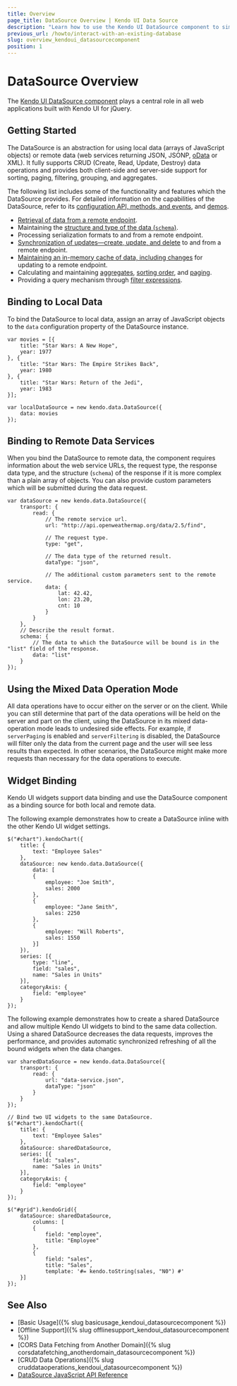 ```yaml
---
title: Overview
page_title: DataSource Overview | Kendo UI Data Source
description: "Learn how to use the Kendo UI DataSource component to simplify data binding and operations."
previous_url: /howto/interact-with-an-existing-database
slug: overview_kendoui_datasourcecomponent
position: 1
---
```


# DataSource Overview

The [Kendo UI DataSource component](http://demos.telerik.com/kendo-ui/datasource/index) plays a central role in all web applications built with Kendo UI for jQuery.

## Getting Started

The DataSource is an abstraction for using local data (arrays of JavaScript objects) or remote data (web services returning JSON, JSONP, [oData](http://www.odata.org/) or XML). It fully supports CRUD (Create, Read, Update, Destroy) data operations and provides both client-side and server-side support for sorting, paging, filtering, grouping, and aggregates.

The following list includes some of the functionality and features which the DataSource provides. For detailed information on the capabilities of the DataSource, refer to its [configuration API, methods, and events](/api/javascript/data/datasource), and [demos](http://demos.telerik.com/kendo-ui/datasource/index).

* [Retrieval of data from a remote endpoint](/framework/datasource/cors).
* Maintaining the [structure and type of the data (`schema`)](/framework/datasource/crud#schema).
* Processing serialization formats to and from a remote endpoint.
* [Synchronization of updates&mdash;create, update, and delete](/framework/datasource/crud) to and from a remote endpoint.
* [Maintaining an in-memory cache of data, including changes](/framework/datasource/offline) for updating to a remote endpoint.
* Calculating and maintaining [aggregates](/api/javascript/data/datasource/methods/aggregate), [sorting order](/api/javascript/data/datasource/methods/sort), and [paging](/api/javascript/data/datasource/methods/page).
* Providing a query mechanism through [filter expressions](/api/javascript/data/datasource/methods/filter).

## Binding to Local Data

To bind the DataSource to local data, assign an array of JavaScript objects to the `data` configuration property of the DataSource instance.

    var movies = [{
        title: "Star Wars: A New Hope",
        year: 1977
    }, {
        title: "Star Wars: The Empire Strikes Back",
        year: 1980
    }, {
        title: "Star Wars: Return of the Jedi",
        year: 1983
    }];

    var localDataSource = new kendo.data.DataSource({
        data: movies
    });

## Binding to Remote Data Services

When you bind the DataSource to remote data, the component requires information about the web service URLs, the request type, the response data type, and the structure (`schema`) of the response if it is more complex than a plain array of objects. You can also provide custom parameters which will be submitted during the data request.

    var dataSource = new kendo.data.DataSource({
        transport: {
            read: {
                // The remote service url.
                url: "http://api.openweathermap.org/data/2.5/find",

                // The request type.
                type: "get",

                // The data type of the returned result.
                dataType: "json",

                // The additional custom parameters sent to the remote service.
                data: {
                    lat: 42.42,
                    lon: 23.20,
                    cnt: 10
                }
            }
        },
        // Describe the result format.
        schema: {
            // The data to which the DataSource will be bound is in the "list" field of the response.
            data: "list"
        }
    });

## Using the Mixed Data Operation Mode

All data operations have to occur either on the server or on the client. While you can still determine that part of the data operations will be held on the server and part on the client, using the DataSource in its mixed data-operation mode leads to undesired side effects. For example, if `serverPaging` is enabled and `serverFiltering` is disabled, the DataSource will filter only the data from the current page and the user will see less results than expected. In other scenarios, the DataSource might make more requests than necessary for the data operations to execute.

## Widget Binding

Kendo UI widgets support data binding and use the DataSource component as a binding source for both local and remote data.

The following example demonstrates how to create a DataSource inline with the other Kendo UI widget settings.

    $("#chart").kendoChart({
        title: {
            text: "Employee Sales"
        },
        dataSource: new kendo.data.DataSource({
            data: [
            {
                employee: "Joe Smith",
                sales: 2000
            },
            {
                employee: "Jane Smith",
                sales: 2250
            },
            {
                employee: "Will Roberts",
                sales: 1550
            }]
        }),
        series: [{
            type: "line",
            field: "sales",
            name: "Sales in Units"
        }],
        categoryAxis: {
            field: "employee"
        }
    });

The following example demonstrates how to create a shared DataSource and allow multiple Kendo UI widgets to bind to the same data collection. Using a shared DataSource decreases the data requests, improves the performance, and provides automatic synchronized refreshing of all the bound widgets when the data changes.

    var sharedDataSource = new kendo.data.DataSource({
        transport: {
            read: {
                url: "data-service.json",
                dataType: "json"
            }
        }
    });

    // Bind two UI widgets to the same DataSource.
    $("#chart").kendoChart({
        title: {
            text: "Employee Sales"
        },
        dataSource: sharedDataSource,
        series: [{
            field: "sales",
            name: "Sales in Units"
        }],
        categoryAxis: {
            field: "employee"
        }
    });

    $("#grid").kendoGrid({
        dataSource: sharedDataSource,
            columns: [
            {
                field: "employee",
                title: "Employee"
            },
            {
                field: "sales",
                title: "Sales",
                template: '#= kendo.toString(sales, "N0") #'
        }]
    });

## See Also

* [Basic Usage]({% slug basicusage_kendoui_datasourcecomponent %})
* [Offline Support]({% slug offlinesupport_kendoui_datasourcecomponent %})
* [CORS Data Fetching from Another Domain]({% slug corsdatafetching_anotherdomain_datasourcecomponent %})
* [CRUD Data Operations]({% slug cruddataoperations_kendoui_datasourcecomponent %})
* [DataSource JavaScript API Reference](/api/javascript/data/datasource)
